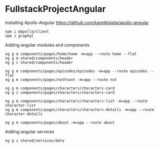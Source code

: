 # FullstackProjectAngular

Installing Apollo-Angular
https://github.com/kamilkisiela/apollo-angular
```
npm i @apollo/client
npm i graphql
```

Adding angular modules and components
```
ng g m components/pages/home/home -m=app --route home --flat
ng g m shared/components/header
ng g c shared/components/header

ng g m components/pages/episodes/episodes -m=app --route episodes --flat
ng g m components/pages/notFount -m=app --route not

ng g m components/pages/characters/characters-card
ng g c components/pages/characters/characters-card

ng g m components/pages/characters/characters-list -m=app --route character-list
ng g m components/pages/characters/characters-details -m=app --route character-details

ng g m components/pages/about -m=app --route about
```

Adding angular services
```
ng g s shared/services/data
```

